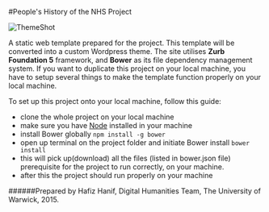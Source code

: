 #People's History of the NHS Project

![ThemeShot](apitlekays.github.com/digihum/NHSStaticThemeRepo/blob/master/themeshot.png)

A static web template prepared for the project. This template will be converted into a custom Wordpress theme. The site utilises **Zurb Foundation 5** framework, and **Bower** as its file dependency management system. If you want to duplicate this project on your local machine, you have to setup several things to make the template function properly on your local machine.

To set up this project onto your local machine, follow this guide:
* clone the whole project on your local machine
* make sure you have [Node](https://nodejs.org/en/) installed in your machine
* install Bower globally 
`npm install -g bower`
* open up terminal on the project folder and initiate Bower install
`bower install`
* this will pick up(download) all the files (listed in bower.json file) prerequisite for the project to run correctly, on your machine.
* after this the project should run properly on your machine

######Prepared by Hafiz Hanif, Digital Humanities Team, The University of Warwick, 2015.